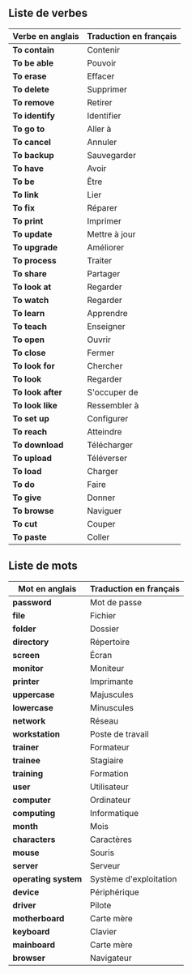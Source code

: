 
## Liste de verbes

| **Verbe en anglais** | **Traduction en français** |
|-----------------------|-----------------------------|
| **To contain**       | Contenir                   |
| **To be able**       | Pouvoir                    |
| **To erase**         | Effacer                    |
| **To delete**        | Supprimer                  |
| **To remove**        | Retirer                    |
| **To identify**      | Identifier                  |
| **To go to**         | Aller à                    |
| **To cancel**        | Annuler                    |
| **To backup**        | Sauvegarder                |
| **To have**          | Avoir                      |
| **To be**            | Être                       |
| **To link**          | Lier                       |
| **To fix**           | Réparer                    |
| **To print**         | Imprimer                   |
| **To update**        | Mettre à jour              |
| **To upgrade**       | Améliorer                  |
| **To process**       | Traiter                    |
| **To share**         | Partager                   |
| **To look at**       | Regarder                   |
| **To watch**         | Regarder                   |
| **To learn**         | Apprendre                  |
| **To teach**         | Enseigner                  |
| **To open**          | Ouvrir                     |
| **To close**         | Fermer                     |
| **To look for**      | Chercher                   |
| **To look**          | Regarder                   |
| **To look after**    | S'occuper de               |
| **To look like**     | Ressembler à               |
| **To set up**        | Configurer                 |
| **To reach**         | Atteindre                  |
| **To download**      | Télécharger                |
| **To upload**        | Téléverser                 |
| **To load**          | Charger                    |
| **To do**            | Faire                      |
| **To give**          | Donner                     |
| **To browse**        | Naviguer                   |
| **To cut**           | Couper                     |
| **To paste**         | Coller                     |


## Liste de mots

| **Mot en anglais** | **Traduction en français** |
|---------------------|-----------------------------|
| **password**        | Mot de passe                |
| **file**            | Fichier                    |
| **folder**          | Dossier                    |
| **directory**       | Répertoire                 |
| **screen**          | Écran                      |
| **monitor**         | Moniteur                   |
| **printer**         | Imprimante                 |
| **uppercase**       | Majuscules                 |
| **lowercase**       | Minuscules                 |
| **network**         | Réseau                     |
| **workstation**     | Poste de travail           |
| **trainer**         | Formateur                  |
| **trainee**         | Stagiaire                  |
| **training**        | Formation                   |
| **user**            | Utilisateur                |
| **computer**        | Ordinateur                 |
| **computing**       | Informatique               |
| **month**           | Mois                       |
| **characters**      | Caractères                 |
| **mouse**           | Souris                     |
| **server**          | Serveur                    |
| **operating system** | Système d'exploitation     |
| **device**          | Périphérique               |
| **driver**          | Pilote                     |
| **motherboard**     | Carte mère                 |
| **keyboard**        | Clavier                    |
| **mainboard**       | Carte mère                 |
| **browser**         | Navigateur                 |

